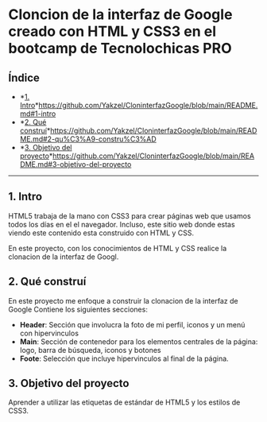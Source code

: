 # Cloncion  de  la interfaz de Google creado con HTML y CSS3 en el bootcamp de Tecnolochicas PRO

## Índice
* *[1. Intro](#)*https://github.com/Yakzel/CloninterfazGoogle/blob/main/README.md#1-intro
* *[2. Qué construí](#)*https://github.com/Yakzel/CloninterfazGoogle/blob/main/README.md#2-qu%C3%A9-constru%C3%AD
* *[3. Objetivo del proyecto](#)*https://github.com/Yakzel/CloninterfazGoogle/blob/main/README.md#3-objetivo-del-proyecto
****  

## 1. Intro
HTML5 trabaja de la mano con CSS3 para crear páginas web que usamos todos los días en el el navegador. Incluso, este sitio web donde estas viendo este contenido esta construido con HTML y CSS.

En este proyecto, con los conocimientos de HTML y CSS realice la clonacion de la interfaz de Googl.

## 2. Qué construí 
En este proyecto me enfoque a construir la clonacion de la interfaz de Google 
Contiene los siguientes secciones:

*   **Header**: Sección que involucra la foto de mi perfil, iconos y un menú con hipervinculos
*  **Main**: Sección de contenedor para los elementos centrales de la página: logo, barra de búsqueda, iconos y botones
* **Foote**: Selección que incluye hipervinculos al final de la página.
##  3. Objetivo del proyecto
Aprender a utilizar las etiquetas de estándar de HTML5 y los estilos de CSS3.
